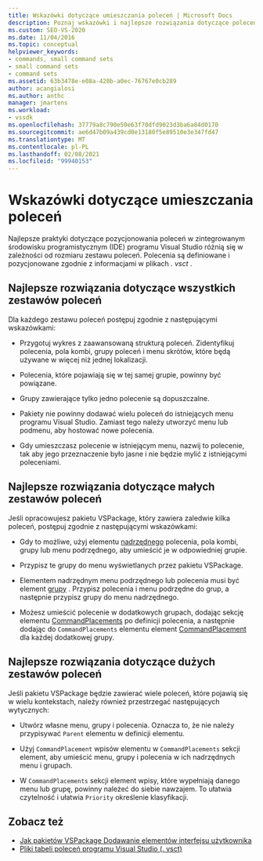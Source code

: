 ```yaml
---
title: Wskazówki dotyczące umieszczania poleceń | Microsoft Docs
description: Poznaj wskazówki i najlepsze rozwiązania dotyczące poleceń pozycjonowania w zintegrowanym środowisku programistycznym (IDE) programu Visual Studio.
ms.custom: SEO-VS-2020
ms.date: 11/04/2016
ms.topic: conceptual
helpviewer_keywords:
- commands, small command sets
- small command sets
- command sets
ms.assetid: 63b3478e-e08a-420b-a0ec-76767e0cb289
author: acangialosi
ms.author: anthc
manager: jmartens
ms.workload:
- vssdk
ms.openlocfilehash: 37779a8c790e50e63f70dfd9023d3ba6a84d0170
ms.sourcegitcommit: ae6d47b09a439cd0e13180f5e89510e3e347fd47
ms.translationtype: MT
ms.contentlocale: pl-PL
ms.lasthandoff: 02/08/2021
ms.locfileid: "99940153"
---
```

# <a name="command-placement-guidelines"></a>Wskazówki dotyczące umieszczania poleceń
Najlepsze praktyki dotyczące pozycjonowania poleceń w zintegrowanym środowisku programistycznym (IDE) programu Visual Studio różnią się w zależności od rozmiaru zestawu poleceń. Polecenia są definiowane i pozycjonowane zgodnie z informacjami w plikach *. vsct* .

## <a name="best-practices-for-all-command-sets"></a>Najlepsze rozwiązania dotyczące wszystkich zestawów poleceń
 Dla każdego zestawu poleceń postępuj zgodnie z następującymi wskazówkami:

- Przygotuj wykres z zaawansowaną strukturą poleceń. Zidentyfikuj polecenia, pola kombi, grupy poleceń i menu skrótów, które będą używane w więcej niż jednej lokalizacji.

- Polecenia, które pojawiają się w tej samej grupie, powinny być powiązane.

- Grupy zawierające tylko jedno polecenie są dopuszczalne.

- Pakiety nie powinny dodawać wielu poleceń do istniejących menu programu Visual Studio. Zamiast tego należy utworzyć menu lub podmenu, aby hostować nowe polecenia.

- Gdy umieszczasz polecenie w istniejącym menu, nazwij to polecenie, tak aby jego przeznaczenie było jasne i nie będzie mylić z istniejącymi poleceniami.

## <a name="best-practices-for-small-command-sets"></a>Najlepsze rozwiązania dotyczące małych zestawów poleceń
 Jeśli opracowujesz pakietu VSPackage, który zawiera zaledwie kilka poleceń, postępuj zgodnie z następującymi wskazówkami:

- Gdy to możliwe, użyj elementu [nadrzędnego](../../extensibility/parent-element.md) polecenia, pola kombi, grupy lub menu podrzędnego, aby umieścić je w odpowiedniej grupie.

- Przypisz te grupy do menu wyświetlanych przez pakietu VSPackage.

- Elementem nadrzędnym menu podrzędnego lub polecenia musi być element [grupy](../../extensibility/group-element.md) . Przypisz polecenia i menu podrzędne do grup, a następnie przypisz grupy do menu nadrzędnego.

- Możesz umieścić polecenie w dodatkowych grupach, dodając sekcję elementu [CommandPlacements](../../extensibility/commandplacements-element.md) po definicji polecenia, a następnie dodając do `CommandPlacements` elementu element [CommandPlacement](../../extensibility/commandplacement-element.md) dla każdej dodatkowej grupy.

## <a name="best-practices-for-large-command-sets"></a>Najlepsze rozwiązania dotyczące dużych zestawów poleceń
 Jeśli pakietu VSPackage będzie zawierać wiele poleceń, które pojawią się w wielu kontekstach, należy również przestrzegać następujących wytycznych:

- Utwórz własne menu, grupy i polecenia. Oznacza to, że nie należy przypisywać `Parent` elementu w definicji elementu.

- Użyj `CommandPlacement` wpisów elementu w `CommandPlacements` sekcji element, aby umieścić menu, grupy i polecenia w ich nadrzędnych menu i grupach.

- W `CommandPlacements` sekcji element wpisy, które wypełniają danego menu lub grupę, powinny należeć do siebie nawzajem. To ułatwia czytelność i ułatwia `Priority` określenie klasyfikacji.

## <a name="see-also"></a>Zobacz też
- [Jak pakietów VSPackage Dodawanie elementów interfejsu użytkownika](../../extensibility/internals/how-vspackages-add-user-interface-elements.md)
- [Pliki tabeli poleceń programu Visual Studio (. vsct)](../../extensibility/internals/visual-studio-command-table-dot-vsct-files.md)
